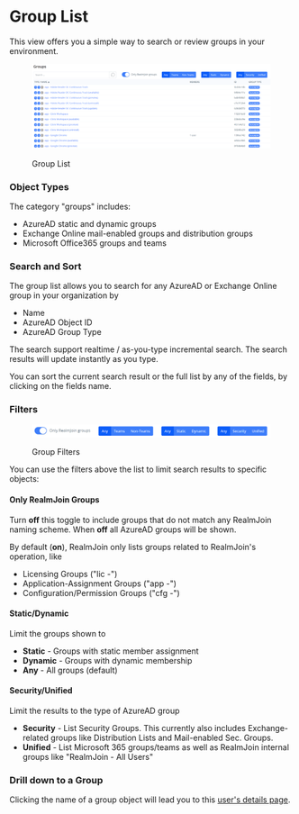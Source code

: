 # Group List

This view offers you a simple way to search or review groups in your environment.

<figure><img src="../../.gitbook/assets/image (1).png" alt=""><figcaption><p>Group List</p></figcaption></figure>

### Object Types

The category "groups" includes:

* AzureAD static and dynamic groups
* Exchange Online mail-enabled groups and distribution groups
* Microsoft Office365 groups and teams

### Search and Sort

The group list allows you to search for any AzureAD or Exchange Online group in your organization by

* Name
* AzureAD Object ID
* AzureAD Group Type

The search support realtime / as-you-type incremental search. The search results will update instantly as you type.

You can sort the current search result or the full list by any of the fields, by clicking on the fields name.

### Filters

<figure><img src="../../.gitbook/assets/image (3) (1).png" alt=""><figcaption><p>Group Filters</p></figcaption></figure>

You can use the filters above the list to limit search results to specific objects:

#### Only RealmJoin Groups

Turn **off** this toggle to include groups that do not match any RealmJoin naming scheme. When **off** all AzureAD groups will be shown.

By default (**on**), RealmJoin only lists groups related to RealmJoin's operation, like&#x20;

* Licensing Groups ("lic -")
* Application-Assignment Groups ("app -")
* Configuration/Permission Groups ("cfg -")

#### Static/Dynamic

Limit the groups shown to&#x20;

* **Static** - Groups with static member assignment
* **Dynamic** - Groups with dynamic membership
* **Any** - All groups (default)

#### Security/Unified

Limit the results to the type of AzureAD group

* **Security** - List Security Groups. This currently also includes Exchange-related groups like Distribution Lists and Mail-enabled Sec. Groups.
* **Unified** - List Microsoft 365 groups/teams as well as RealmJoin internal groups like "RealmJoin - All Users"

### Drill down to a Group

Clicking the name of a group object will lead you to this [user's details page](../user-list/user-details.md).
